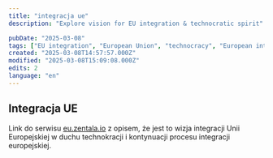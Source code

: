 ```yaml
---
title: "integracja ue"
description: "Explore vision for EU integration & technocratic spirit"

pubDate: "2025-03-08"
tags: ["EU integration", "European Union", "technocracy", "European integration", "innovation"]
created: "2025-03-08T14:57:57.000Z"
modified: "2025-03-08T15:09:08.000Z"
edits: 2
language: "en"
---
```


## Integracja UE

Link do serwisu [eu.zentala.io](https://eu.zentala.io) z opisem, że jest to wizja integracji Unii Europejskiej w duchu technokracji i kontynuacji procesu integracji europejskiej.